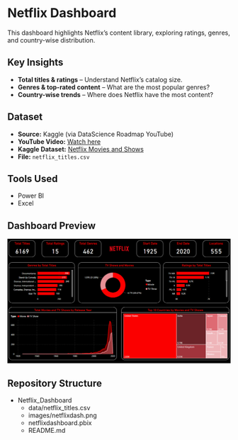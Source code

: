 # Netflix Dashboard  

This dashboard highlights Netflix’s content library, exploring ratings, genres, and country-wise distribution.  

## Key Insights  
- **Total titles & ratings** – Understand Netflix’s catalog size.  
- **Genres & top-rated content** – What are the most popular genres?  
- **Country-wise trends** – Where does Netflix have the most content?  

## Dataset  
- **Source:** Kaggle (via DataScience Roadmap YouTube)  
- **YouTube Video:** [Watch here](https://www.youtube.com/watch?v=qiLViMzzANE&list=PL7RSbI9s6KhhQqxFpkPVCHykgrWPK41gS)  
- **Kaggle Dataset:** [Netflix Movies and Shows](https://www.kaggle.com/datasets/shivamb/netflix-shows)  
- **File:** `netflix_titles.csv`  

## Tools Used  
- Power BI
- Excel

## Dashboard Preview  
![Netflix Dashboard](https://github.com/haileyrthomas01/powerbidashboards/blob/main/netflix%20dashboard/netflixdash.png)  

## Repository Structure  
- Netflix_Dashboard
  - data/netflix_titles.csv
  - images/netflixdash.png
  - netflixdashboard.pbix
  - README.md
